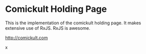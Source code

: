# Comickult Holding Page

This is the implementation of the comickult holding page.  It makes extensive
use of RxJS.  RxJS is awesome.

http://comickult.com

x

